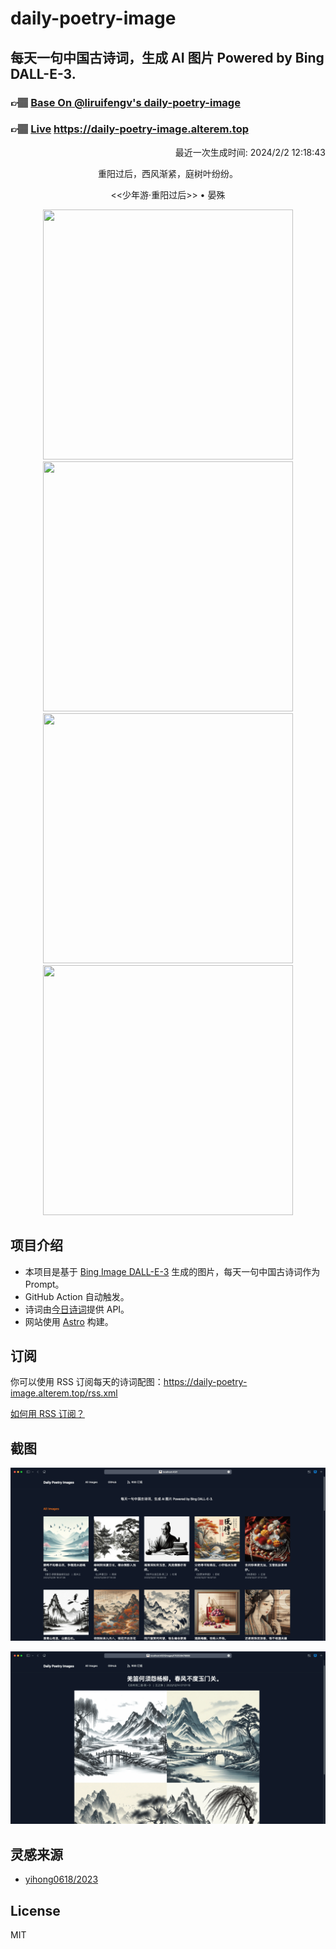 
# daily-poetry-image

## 每天一句中国古诗词，生成 AI 图片 Powered by Bing DALL-E-3.

### 👉🏽 [Base On @liruifengv's daily-poetry-image](https://github.com/liruifengv/daily-poetry-image)

### 👉🏽 [Live](https://daily-poetry-image.alterem.top/) https://daily-poetry-image.alterem.top

<p align="right">
  最近一次生成时间: 2024/2/2 12:18:43
</p>
<p align="center">
重阳过后，西风渐紧，庭树叶纷纷。
</p>
<p align="center">
<<少年游·重阳过后>> • 晏殊
</p>
<p align="center">
<img src="https://tse4.mm.bing.net/th/id/OIG3.EnJB7FQx2hJv.FYtuy3B" height="400" width="400" />
<img src="https://tse4.mm.bing.net/th/id/OIG3.YsPVJIqRSyrDEPLh.IMP" height="400" width="400" />
<img src="https://tse3.mm.bing.net/th/id/OIG3.45R_9XnpE40rbK5ycCIz" height="400" width="400" />
<img src="https://tse4.mm.bing.net/th/id/OIG3.1GRy4hKYZ9fGWUBZwdXu" height="400" width="400" />
</p>

## 项目介绍

-   本项目是基于 [Bing Image DALL-E-3](https://www.bing.com/images/create) 生成的图片，每天一句中国古诗词作为 Prompt。
-   GitHub Action 自动触发。
-   诗词由[今日诗词](https://www.jinrishici.com/)提供 API。
-   网站使用 [Astro](https://astro.build) 构建。

## 订阅

你可以使用 RSS 订阅每天的诗词配图：https://daily-poetry-image.alterem.top/rss.xml

[如何用 RSS 订阅？](https://zhuanlan.zhihu.com/p/55026716)

## 截图

![图片列表](./screenshots/Snipaste_2023-12-28_21-00-26.png)

![图片详情](./screenshots/Snipaste_2023-12-28_21-00-53.png)

## 灵感来源

-   [yihong0618/2023](https://github.com/yihong0618/2023)

## License

MIT
